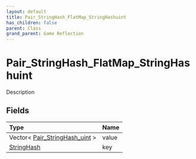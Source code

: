 ```yaml
---
layout: default
title: Pair_StringHash_FlatMap_StringHashuint
has_children: false
parent: Class
grand_parent: Game Reflection
---
```

# Pair_StringHash_FlatMap_StringHashuint
Description 

## Fields
| Type | Name |
|:-------------|:--------------|
| Vector< [Pair_StringHash_uint](/game-reflection/classes/pair__string_hash_uint.md) > | value |
| [StringHash](/game-reflection/classes/string_hash.md) | key |
